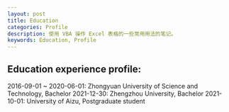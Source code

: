 ```yaml
---
layout: post
title: Education
categories: Profile
description: 使用 VBA 操作 Excel 表格的一些常用用法的笔记。
keywords: Education, Profile
---
```


## Education experience profile:




2016-09-01 ~ 2020-06-01: Zhongyuan University of Science and Technology, Bachelor
2021-12-30:              Zhengzhou University,                           Bachelor
2021-10-01:              University of Aizu,                             Postgraduate student

